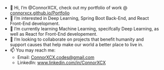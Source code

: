 - 👋 Hi, I’m @ConnorXCX, check out my portfolio of work @ [connorxcx.github.io/Portfolio](https://connorxcx.github.io/Portfolio/)
- 👀 I’m interested in Deep Learning, Spring Boot Back-End, and React Front-End development.
- 🌱 I’m currently learning Machine Learning, specifcally Deep Learning, as well as React for Front-End developement.
- 💞️ I’m looking to collaborate on projects that benefit humanity and support causes that help make our world a better place to live in.
- 📫 You may reach me:
  - Email: ConnorXCX.codes@gmail.com
  - LinkedIn: www.linkedin.com/in/ConnorXCX
